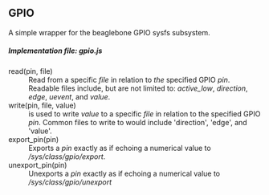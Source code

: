 ## GPIO
A simple wrapper for the beaglebone GPIO sysfs subsystem.
##### Implementation file: gpio.js

<dl>
  <dt>read(pin, file)</dt>
  <dd >Read from a specific <em>file</em> in relation to <em>the</em> specified GPIO <em>pin</em>. Readable files include, but are not limited to: <em>active_low</em>, <em>direction</em>, <em>edge</em>, <em>uevent</em>, and <em>value</em>.</dd>

  <dt>write(pin, file, value)</dt>
  <dd>is used to write <em>value</em> to a specific <em>file</em> in relation to the specified GPIO <em>pin</em>. Common files to write to would include 'direction', 'edge', and 'value'.</dd>
  <dt>export_pin(pin)</dt>
  <dd>Exports a <em>pin</em> exactly as if echoing a numerical value to <em>/sys/class/gpio/export</em>.</dd>
  <dt>unexport_pin(pin)</dt>
  <dd>Unexports a <em>pin</em> exactly as if echoing a numerical value to <em>/sys/class/gpio/unexport</em></dd>
</dl>
